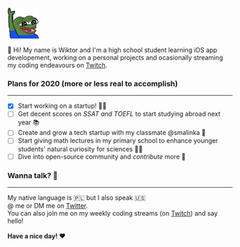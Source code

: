 <img src="peepoHey.gif" width="70" height="70"/>

:wave: Hi! My name is Wiktor and I'm a high school student learning iOS app developement, working on a personal projects and ocasionally streaming my coding endeavours on [Twitch](https://twitch.tv/wictorious).

### Plans for 2020 (more or less real to accomplish)
___

- [x] Start working on a startup! :man_technologist:
- [ ] Get decent scores on *SSAT and TOEFL* to start studying abroad next year :books:
- [ ] Create and grow a tech startup with my classmate @smalinka :memo:
- [ ] Start giving math lectures in my primary school to enhance younger students' natural curiosity for sciences :man_teacher:
- [ ] Dive into open-source community and *contribute* more :speech_balloon:

### Wanna talk? :beverage_box:
___

My native language is :poland: but I also speak :us: <br>
@ me or DM me on [Twitter](https://twitter.com/simplywiktor). <br>
You can also join me on my weekly coding streams (on [Twitch](https://twitch.tv/wictorious)) and say hello! <br>
<br>
**Have a nice day!** :heart:
